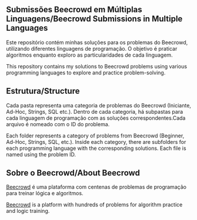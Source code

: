 ## Submissões Beecrowd em Múltiplas Linguagens/Beecrowd Submissions in Multiple Languages

Este repositório contém minhas soluções para os problemas do Beecrowd, utilizando diferentes linguagens de programação. O objetivo é praticar algoritmos enquanto exploro as particularidades de cada linguagem.

This repository contains my solutions to Beecrowd problems using various programming languages to explore and practice problem-solving.

## Estrutura/Structure

Cada pasta representa uma categoria de problemas do Beecrowd (Iniciante, Ad-Hoc, Strings, SQL etc.).
Dentro de cada categoria, há subpastas para cada linguagem de programação com as soluções correspondentes.Cada arquivo é nomeado com o ID do problema.

Each folder represents a category of problems from Beecrowd (Beginner, Ad-Hoc, Strings, SQL, etc.).
Inside each category, there are subfolders for each programming language with the corresponding solutions.
Each file is named using the problem ID.

## Sobre o Beecrowd/About Beecrowd

[Beecrowd](https://www.beecrowd.com.br) é uma plataforma com centenas de problemas de programação para treinar lógica e algoritmos.

[Beecrowd](https://www.beecrowd.com.br) is a platform with hundreds of problems for algorithm practice and logic training.
